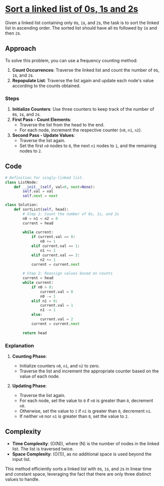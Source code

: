 # [Sort a linked list of 0s, 1s and 2s](https://www.geeksforgeeks.org/sort-a-linked-list-of-0s-1s-or-2s/)

Given a linked list containing only `0`s, `1`s, and `2`s, the task is to sort the linked list in ascending order. The sorted list should have all `0`s followed by `1`s and then `2`s.

## Approach

To solve this problem, you can use a frequency counting method:

1. **Count Occurrences**: Traverse the linked list and count the number of `0`s, `1`s, and `2`s.
2. **Repopulate List**: Traverse the list again and update each node's value according to the counts obtained.

### Steps

1. **Initialize Counters**: Use three counters to keep track of the number of `0`s, `1`s, and `2`s.
2. **First Pass - Count Elements**:
   - Traverse the list from the head to the end.
   - For each node, increment the respective counter (`n0`, `n1`, `n2`).
3. **Second Pass - Update Values**:
   - Traverse the list again.
   - Set the first `n0` nodes to `0`, the next `n1` nodes to `1`, and the remaining nodes to `2`.

## Code

```python
# Definition for singly-linked list.
class ListNode:
    def __init__(self, val=0, next=None):
        self.val = val
        self.next = next

class Solution:
    def sortList(self, head):
        # Step 1: Count the number of 0s, 1s, and 2s
        n0 = n1 = n2 = 0
        current = head
        
        while current:
            if current.val == 0:
                n0 += 1
            elif current.val == 1:
                n1 += 1
            elif current.val == 2:
                n2 += 1
            current = current.next
        
        # Step 2: Reassign values based on counts
        current = head
        while current:
            if n0 > 0:
                current.val = 0
                n0 -= 1
            elif n1 > 0:
                current.val = 1
                n1 -= 1
            else:
                current.val = 2
            current = current.next
        
        return head
```

### Explanation

1. **Counting Phase**:
   - Initialize counters `n0`, `n1`, and `n2` to zero.
   - Traverse the list and increment the appropriate counter based on the value of each node.

2. **Updating Phase**:
   - Traverse the list again.
   - For each node, set the value to `0` if `n0` is greater than `0`, decrement `n0`.
   - Otherwise, set the value to `1` if `n1` is greater than `0`, decrement `n1`.
   - If neither `n0` nor `n1` is greater than `0`, set the value to `2`.

## Complexity

- **Time Complexity**: \(O(N)\), where \(N\) is the number of nodes in the linked list. The list is traversed twice.
- **Space Complexity**: \(O(1)\), as no additional space is used beyond the input list.

This method efficiently sorts a linked list with `0`s, `1`s, and `2`s in linear time and constant space, leveraging the fact that there are only three distinct values to handle.

